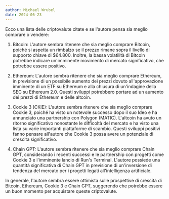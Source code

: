 ```yaml
---
author: Michael Wrubel
date: 2024-06-23
---
```


Ecco una lista delle criptovalute citate e se l'autore pensa sia meglio comprare o vendere:

1. Bitcoin: L'autore sembra ritenere che sia meglio comprare Bitcoin, poiché si aspetta un rimbalzo se il prezzo rimane sopra il livello di supporto chiave di $64.800. Inoltre, la bassa volatilità di Bitcoin potrebbe indicare un'imminente movimento di mercato significativo, che potrebbe essere positivo.

2. Ethereum: L'autore sembra ritenere che sia meglio comprare Ethereum, in previsione di un possibile aumento dei prezzi dovuto all'approvazione imminente di un ETF su Ethereum e alla chiusura di un'indagine della SEC su Ethereum 2.0. Questi sviluppi potrebbero portare ad un aumento dei prezzi di Ethereum e delle altcoin.

3. Cookie 3 (CKIE): L'autore sembra ritenere che sia meglio comprare Cookie 3, poiché ha visto un notevole successo dopo il suo Ideo e ha annunciato una partnership con Polygon (MATIC). L'altcoin ha avuto un ritorno significativo nonostante le difficoltà del mercato e ha visto una lista su varie importanti piattaforme di scambio. Questi sviluppi positivi fanno pensare all'autore che Cookie 3 possa avere un potenziale di crescita significativo.

4. Chain GPT: L'autore sembra ritenere che sia meglio comprare Chain GPT, considerando i recenti successi e le partnership con progetti come Cookie 3 e l'imminente lancio di Run's Terminal. L'autore possiede una quantità significativa di Chain GPT in previsione di un'inversione di tendenza del mercato per i progetti legati all'intelligenza artificiale.

In generale, l'autore sembra essere ottimista sulle prospettive di crescita di Bitcoin, Ethereum, Cookie 3 e Chain GPT, suggerendo che potrebbe essere un buon momento per acquistare queste criptovalute.
